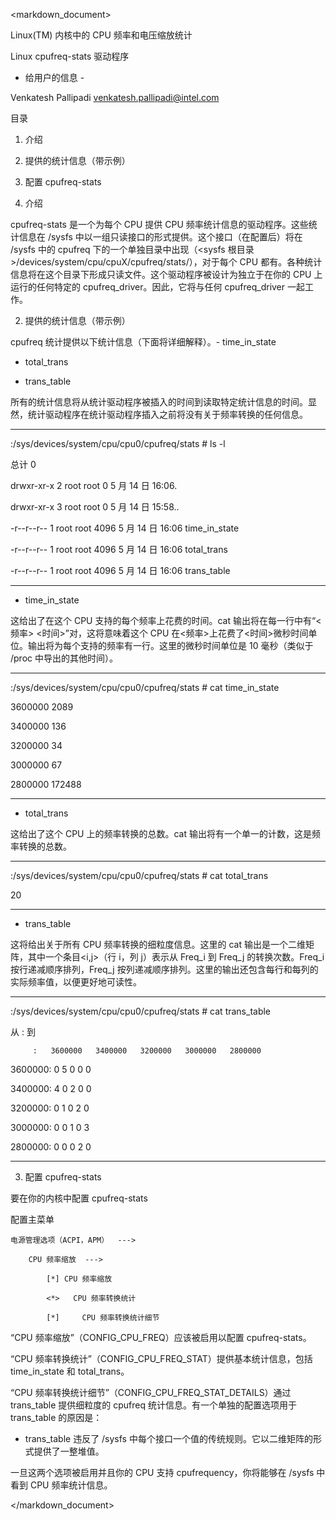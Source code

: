 <markdown_document>

Linux(TM) 内核中的 CPU 频率和电压缩放统计

Linux cpufreq-stats 驱动程序

- 给用户的信息 -

Venkatesh Pallipadi <venkatesh.pallipadi@intel.com>

目录

1. 介绍

2. 提供的统计信息（带示例）

3. 配置 cpufreq-stats

1. 介绍

cpufreq-stats 是一个为每个 CPU 提供 CPU 频率统计信息的驱动程序。这些统计信息在 /sysfs 中以一组只读接口的形式提供。这个接口（在配置后）将在 /sysfs 中的 cpufreq 下的一个单独目录中出现（<sysfs 根目录>/devices/system/cpu/cpuX/cpufreq/stats/），对于每个 CPU 都有。各种统计信息将在这个目录下形成只读文件。这个驱动程序被设计为独立于在你的 CPU 上运行的任何特定的 cpufreq_driver。因此，它将与任何 cpufreq_driver 一起工作。

2. 提供的统计信息（带示例）

cpufreq 统计提供以下统计信息（下面将详细解释）。- time_in_state

- total_trans

- trans_table

所有的统计信息将从统计驱动程序被插入的时间到读取特定统计信息的时间。显然，统计驱动程序在统计驱动程序插入之前将没有关于频率转换的任何信息。

--------------------------------------------------------------------------------

<mysystem>:/sys/devices/system/cpu/cpu0/cpufreq/stats # ls -l

总计 0

drwxr-xr-x  2 root root    0 5 月 14 日 16:06.

drwxr-xr-x  3 root root    0 5 月 14 日 15:58..

-r--r--r--  1 root root 4096 5 月 14 日 16:06 time_in_state

-r--r--r--  1 root root 4096 5 月 14 日 16:06 total_trans

-r--r--r--  1 root root 4096 5 月 14 日 16:06 trans_table

--------------------------------------------------------------------------------

- time_in_state

这给出了在这个 CPU 支持的每个频率上花费的时间。cat 输出将在每一行中有“<频率> <时间>”对，这将意味着这个 CPU 在<频率>上花费了<时间>微秒时间单位。输出将为每个支持的频率有一行。这里的微秒时间单位是 10 毫秒（类似于 /proc 中导出的其他时间）。

--------------------------------------------------------------------------------

<mysystem>:/sys/devices/system/cpu/cpu0/cpufreq/stats # cat time_in_state

3600000 2089

3400000 136

3200000 34

3000000 67

2800000 172488

--------------------------------------------------------------------------------

- total_trans

这给出了这个 CPU 上的频率转换的总数。cat 输出将有一个单一的计数，这是频率转换的总数。

--------------------------------------------------------------------------------

<mysystem>:/sys/devices/system/cpu/cpu0/cpufreq/stats # cat total_trans

20

--------------------------------------------------------------------------------

- trans_table

这将给出关于所有 CPU 频率转换的细粒度信息。这里的 cat 输出是一个二维矩阵，其中一个条目<i,j>（行 i，列 j）表示从 Freq_i 到 Freq_j 的转换次数。Freq_i 按行递减顺序排列，Freq_j 按列递减顺序排列。这里的输出还包含每行和每列的实际频率值，以便更好地可读性。

--------------------------------------------------------------------------------

<mysystem>:/sys/devices/system/cpu/cpu0/cpufreq/stats # cat trans_table

   从 :    到

         :   3600000   3400000   3200000   3000000   2800000

  3600000:         0         5         0         0         0

  3400000:         4         0         2         0         0

  3200000:         0         1         0         2         0

  3000000:         0         0         1         0         3

  2800000:         0         0         0         2         0

--------------------------------------------------------------------------------

3. 配置 cpufreq-stats

要在你的内核中配置 cpufreq-stats

配置主菜单

    电源管理选项（ACPI，APM）  --->

        CPU 频率缩放  --->

            [*] CPU 频率缩放

            <*>   CPU 频率转换统计

            [*]     CPU 频率转换统计细节

“CPU 频率缩放”（CONFIG_CPU_FREQ）应该被启用以配置 cpufreq-stats。

“CPU 频率转换统计”（CONFIG_CPU_FREQ_STAT）提供基本统计信息，包括 time_in_state 和 total_trans。

“CPU 频率转换统计细节”（CONFIG_CPU_FREQ_STAT_DETAILS）通过 trans_table 提供细粒度的 cpufreq 统计信息。有一个单独的配置选项用于 trans_table 的原因是：

- trans_table 违反了 /sysfs 中每个接口一个值的传统规则。它以二维矩阵的形式提供了一整堆值。

一旦这两个选项被启用并且你的 CPU 支持 cpufrequency，你将能够在 /sysfs 中看到 CPU 频率统计信息。

</markdown_document>